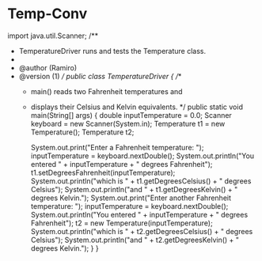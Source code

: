 # Temp-Conv
import java.util.Scanner;
/**
 * TemperatureDriver runs and tests the Temperature class.
 *
 * @author (Ramiro)
 * @version (1)
 */
public class TemperatureDriver {
    /**
     * main() reads two Fahrenheit temperatures and 
     * displays their Celsius and Kelvin equivalents.
     */
    public static void main(String[] args) {
        double inputTemperature = 0.0;
        Scanner keyboard = new Scanner(System.in); 
        Temperature t1 = new Temperature();
        Temperature t2;
        
        System.out.print("Enter a Fahrenheit temperature: "); 
        inputTemperature = keyboard.nextDouble(); 
        System.out.println("You entered " + inputTemperature + 
                " degrees Fahrenheit"); 
        t1.setDegreesFahrenheit(inputTemperature);
        System.out.println("which is " + t1.getDegreesCelsius() + 
                " degrees Celsius"); 
        System.out.println("and " + t1.getDegreesKelvin() + 
                " degrees Kelvin.");
        System.out.print("Enter another Fahrenheit temperature: ");
        inputTemperature = keyboard.nextDouble();
        System.out.println("You entered " + inputTemperature + 
                " degrees Fahrenheit");
        t2 = new Temperature(inputTemperature);
        System.out.println("which is " + t2.getDegreesCelsius() + 
                " degrees Celsius");
        System.out.println("and " + t2.getDegreesKelvin() + 
                " degrees Kelvin.");
    }
}
